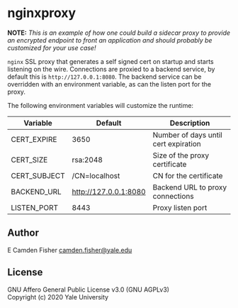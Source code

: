 # nginxproxy

**NOTE:** *This is an example of how one could build a sidecar proxy to provide an encrypted endpoint to front an application and should probably be customized for your use case!*

`nginx` SSL proxy that generates a self signed cert on startup and starts listening on the wire.  Connections are proxied to a backend service, by default this is `http://127.0.0.1:8080`.  The backend service can be overridden with an environment variable, as can the listen port for the proxy.

The following environment variables will customize the runtime:

| Variable     | Default               | Description                          |
|--------------|-----------------------|--------------------------------------|
| CERT_EXPIRE  | 3650                  | Number of days until cert expiration |
| CERT_SIZE    | rsa:2048              | Size of the proxy certificate        |
| CERT_SUBJECT | /CN=localhost         | CN for the certificate               |
| BACKEND_URL  | http://127.0.0.1:8080 | Backend URL to proxy connections     |
| LISTEN_PORT  | 8443                  | Proxy listen port                    |

## Author

E Camden Fisher <camden.fisher@yale.edu>

## License

GNU Affero General Public License v3.0 (GNU AGPLv3)  
Copyright (c) 2020 Yale University
